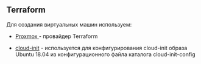 ## Terraform

Для создания виртуальных машин используем:

- [Proxmox ](https://registry.terraform.io/providers/Telmate/proxmox/latest) - провайдер Terraform

- [cloud-init](https://cloud-init.io/) - используется для конфигурирования cloud-init образа Ubuntu 18.04 из конфигурационного файла каталога cloud-init-config
